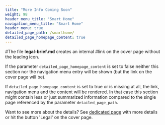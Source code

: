 ```yaml
---
title: "More Info Coming Soon"
weight: 98
header_menu_title: "Smart Home"
navigation_menu_title: "Smart Home"
header_menu: true
detailed_page_path: /smarthome/
detailed_page_homepage_content: true
---
```

#The file **legal-brief.md** creates an internal #link on the cover page without the leading icon.

If the parameter `detailed_page_homepage_content` is set to false neither this section nor the navigation menu entry will be shown (but the link on the cover page will be).

If `detailed_page_homepage_content` is set to true or is missing at all, the link, navigation menu and the content will be rendered. In that case this section might contain less or just summarized information compared to the single page referenced by the parameter `detailed_page_path`.

Want to see more about the details? See [dedicated page](legal) with more details or hit the button 'Legal' on the cover page.